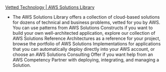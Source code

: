 [Vetted Technology | AWS Solutions Library](https://aws.amazon.com/solutions/)

- The AWS Solutions Library offers a collection of cloud-based solutions for dozens of technical and business problems, vetted for you by AWS. You can use patterns from AWS Solutions Constructs if you want to build your own well-architected application, explore our collection of AWS Solutions Reference Architectures as a reference for your project, browse the portfolio of AWS Solutions Implementations for applications that you can automatically deploy directly into your AWS account, or choose an AWS Solutions Consulting Offer if you want help from an AWS Competency Partner with deploying, integrating, and managing a Solution.

